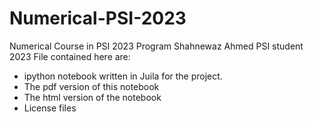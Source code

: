 # Numerical-PSI-2023
Numerical Course in PSI 2023 Program
Shahnewaz Ahmed PSI student 2023
File contained here are:

- ipython notebook written in Juila for the project.
- The pdf version of this notebook
- The html version of the notebook
- License files
